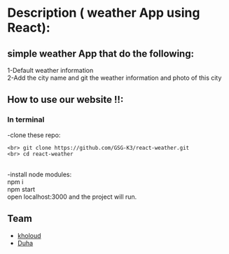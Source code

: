 
# Description ( weather App using React):

  
## simple weather App that do the following:
1-Default weather information
<br> 2-Add the city name and git the weather information and photo of this city 

 ## How to use our website !!:
  ### In terminal
 -clone these repo:
  ```  
 <br> git clone https://github.com/GSG-K3/react-weather.git
 <br> cd react-weather
 ```
 <br> -install node modules:
 <br> npm i
 <br> npm start
 <br> open localhost:3000 and the project will run.


## Team
- [kholoud](https://github.com/kholoudfann)
- [Duha](https://github.com/Duha96)
